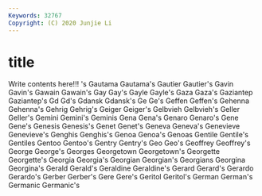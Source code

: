 ```yaml
---
Keywords: 32767
Copyright: (C) 2020 Junjie Li
---
```


# title

Write contents here!!!
's 
Gautama 
Gautama's 
Gautier 
Gautier's
Gavin 
Gavin's 
Gawain 
Gawain's 
Gay 
Gay's 
Gayle 
Gayle's 
Gaza 
Gaza's
Gaziantep 
Gaziantep's 
Gd 
Gd's 
Gdansk 
Gdansk's 
Ge 
Ge's 
Geffen 
Geffen's
Gehenna 
Gehenna's 
Gehrig 
Gehrig's 
Geiger 
Geiger's 
Gelbvieh 
Gelbvieh's 
Geller 
Geller's
Gemini 
Gemini's 
Geminis 
Gena 
Gena's 
Genaro 
Genaro's 
Gene 
Gene's 
Genesis
Genesis's 
Genet 
Genet's 
Geneva 
Geneva's 
Genevieve 
Genevieve's 
Genghis 
Genghis's 
Genoa
Genoa's 
Genoas 
Gentile 
Gentile's 
Gentiles 
Gentoo 
Gentoo's 
Gentry 
Gentry's 
Geo
Geo's 
Geoffrey 
Geoffrey's 
George 
George's 
Georges 
Georgetown 
Georgetown's 
Georgette 
Georgette's
Georgia 
Georgia's 
Georgian 
Georgian's 
Georgians 
Georgina 
Georgina's 
Gerald 
Gerald's 
Geraldine
Geraldine's 
Gerard 
Gerard's 
Gerardo 
Gerardo's 
Gerber 
Gerber's 
Gere 
Gere's 
Geritol
Geritol's 
German 
German's 
Germanic 
Germanic's 
